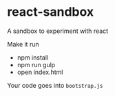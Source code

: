 # react-sandbox

A sandbox to experiment with react

Make it run
* npm install
* npm run gulp
* open index.html

Your code goes into `bootstrap.js`